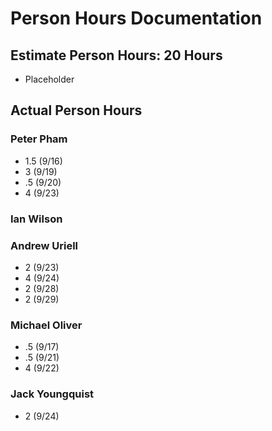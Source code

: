 # Person Hours Documentation

## Estimate Person Hours: 20 Hours

- Placeholder

## Actual Person Hours

### Peter Pham

- 1.5 (9/16)
- 3 (9/19)
- .5 (9/20)
- 4 (9/23)

### Ian Wilson

### Andrew Uriell

- 2 (9/23)
- 4 (9/24)
- 2 (9/28)
- 2 (9/29)

### Michael Oliver

- .5 (9/17)
- .5 (9/21)
- 4 (9/22)

### Jack Youngquist
- 2 (9/24)